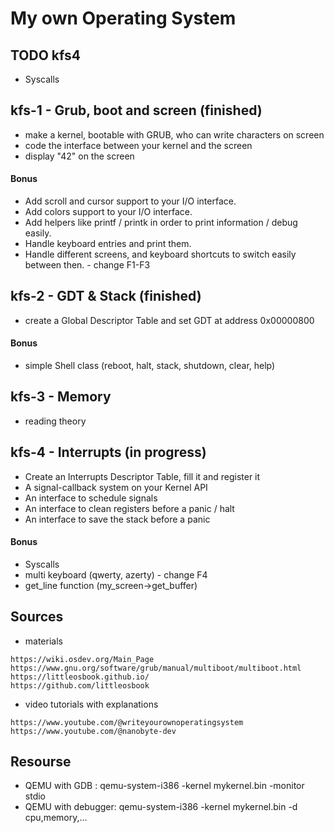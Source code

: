 # My own Operating System

## TODO kfs4
- Syscalls

## kfs-1 - Grub, boot and screen (finished)
- make a kernel, bootable with GRUB, who can write characters on screen
- code the interface between your kernel and the screen
- display "42" on the screen
#### Bonus
- Add scroll and cursor support to your I/O interface.
- Add colors support to your I/O interface.
- Add helpers like printf / printk in order to print information / debug easily.
- Handle keyboard entries and print them.
- Handle different screens, and keyboard shortcuts to switch easily between then. - change F1-F3

## kfs-2 - GDT & Stack (finished)
- create a Global Descriptor Table and set GDT at address 0x00000800
#### Bonus
- simple Shell class (reboot, halt, stack, shutdown, clear, help)

## kfs-3 - Memory
- reading theory

## kfs-4 - Interrupts (in progress)
- Create an Interrupts Descriptor Table, fill it and register it
- A signal-callback system on your Kernel API
- An interface to schedule signals
- An interface to clean registers before a panic / halt
- An interface to save the stack before a panic
#### Bonus
- Syscalls
- multi keyboard (qwerty, azerty) - change F4
- get_line function (my_screen->get_buffer)

## Sources
- materials
```
https://wiki.osdev.org/Main_Page
https://www.gnu.org/software/grub/manual/multiboot/multiboot.html
https://littleosbook.github.io/
https://github.com/littleosbook
```
- video tutorials with explanations
```
https://www.youtube.com/@writeyourownoperatingsystem
https://www.youtube.com/@nanobyte-dev
```

## Resourse
- QEMU with GDB : qemu-system-i386 -kernel mykernel.bin -monitor stdio
- QEMU with debugger: qemu-system-i386 -kernel mykernel.bin -d cpu,memory,...
